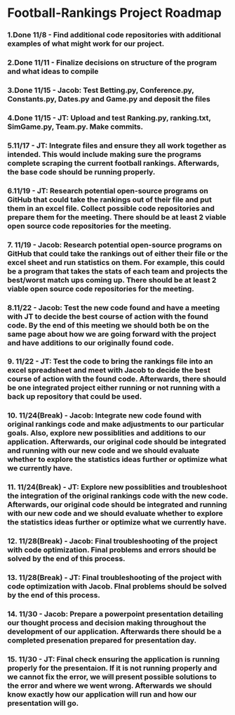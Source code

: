 
# Football-Rankings Project Roadmap 



### 1.Done 11/8 - Find additional code repositories with additional examples of what might work for our project.

### 2.Done 11/11 - Finalize decisions on structure of the program and what ideas to compile 

### 3.Done 11/15 - Jacob: Test Betting.py, Conference.py, Constants.py, Dates.py and Game.py and deposit the files

### 4.Done 11/15 - JT: Upload and test Ranking.py, ranking.txt, SimGame.py, Team.py. Make commits.

### 5.11/17 - JT: Integrate files and ensure they all work together as intended. This would include making sure the programs complete scraping the current football rankings. Afterwards, the base code should be running properly. 

### 6.11/19 - JT: Research potential open-source programs on GitHub that could take the rankings out of their file and put them in an excel file. Collect possible code repositories and prepare them for the meeting. There should be at least 2 viable open source code repositories for the meeting.

### 7.  11/19 - Jacob: Research potential open-source programs on GitHub that could take the rankings out of either their file or the excel sheet and run statistics on them. For example, this could be a program that takes the stats of each team and projects the best/worst match ups coming up. There should be at least 2 viable open source code repositories for the meeting.

### 8.11/22 - Jacob: Test the new code found and have a meeting with JT to decide the best course of action with the found code. By the end of this meeting we should both be on the same page about how we are going forward with the project and have additions to our originally found code. 

### 9. 11/22 - JT: Test the code to bring the rankings file into an excel spreadsheet and meet with Jacob to decide the best course of action with the found code. Afterwards, there should be one integrated project either running or not running with a back up repository that could be used.

### 10. 11/24(Break) - Jacob: Integrate new code found with original rankings code and make adjustments to our particular goals. Also, explore new possiblities and additions to our application. Afterwards, our original code should be integrated and running with our new code and we should evaluate whether to explore the statistics ideas further or optimize what we currently have.  

### 11. 11/24(Break) - JT: Explore new possiblities and troubleshoot the integration of the original rankings code with the new code. Afterwards, our original code should be integrated and running with our new code and we should evaluate whether to explore the statistics ideas further or optimize what we currently have.  
 

### 12. 11/28(Break) - Jacob: Final troubleshooting of the project with code optimization. Final problems and errors should be solved by the end of this process. 

### 13. 11/28(Break) - JT: Final troubleshooting of the project with code optimization with Jacob. FInal problems should be solved by the end of this process. 

### 14. 11/30 - Jacob: Prepare a powerpoint presentation detailing our thought process and decision making throughout the development of our application. Afterwards there should be a completed presenation prepared for presentation day. 

### 15. 11/30 - JT: Final check ensuring the application is running properly for the presentaion. If it is not running properly and we cannot fix the error, we will present possible solutions to the error and where we went wrong. Afterwards we should know exactly how our application will run and how our presentation will go. 
